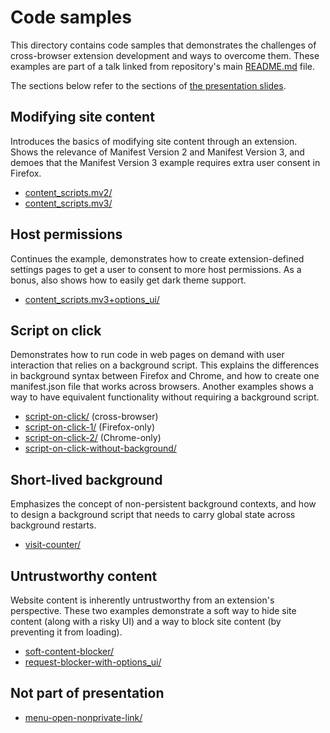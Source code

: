 # Code samples

This directory contains code samples that demonstrates the challenges of
cross-browser extension development and ways to overcome them. These examples
are part of a talk linked from repository's main [README.md](../README.md) file.

The sections below refer to the sections of [the presentation slides](https://docs.google.com/presentation/d/1wxOViyKFRw6zg2eOzgvudp8AywpeNcpG_iJ1wI1j_Hk/edit).

## Modifying site content

Introduces the basics of modifying site content through an extension. Shows the
relevance of Manifest Version 2 and Manifest Version 3, and demoes that the
Manifest Version 3 example requires extra user consent in Firefox.

* [content_scripts.mv2/](content_scripts.mv2/)
* [content_scripts.mv3/](content_scripts.mv3/)

## Host permissions

Continues the example, demonstrates how to create extension-defined settings
pages to get a user to consent to more host permissions. As a bonus, also
shows how to easily get dark theme support.

* [content_scripts.mv3+options_ui/](content_scripts.mv3+options_ui/)

## Script on click

Demonstrates how to run code in web pages on demand with user interaction that
relies on a background script. This explains the differences in background
syntax between Firefox and Chrome, and how to create one manifest.json file
that works across browsers. Another examples shows a way to have equivalent
functionality without requiring a background script.

* [script-on-click/](script-on-click/) (cross-browser)
* [script-on-click-1/](script-on-click-1/) (Firefox-only)
* [script-on-click-2/](script-on-click-2/) (Chrome-only)
* [script-on-click-without-background/](script-on-click-without-background/)

## Short-lived background

Emphasizes the concept of non-persistent background contexts, and how to design
a background script that needs to carry global state across background restarts.

* [visit-counter/](visit-counter/)

## Untrustworthy content

Website content is inherently untrustworthy from an extension's perspective.
These two examples demonstrate a soft way to hide site content (along with a
risky UI) and a way to block site content (by preventing it from loading).

* [soft-content-blocker/](soft-content-blocker/)
* [request-blocker-with-options_ui/](request-blocker-with-options_ui/)

## Not part of presentation

* [menu-open-nonprivate-link/](menu-open-nonprivate-link/)
